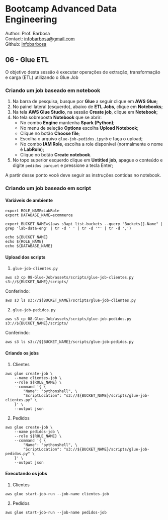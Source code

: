 # Bootcamp Advanced Data Engineering
Author: Prof. Barbosa<br>
Contact: infobarbosa@gmail.com<br>
Github: [infobarbosa](https://github.com/infobarbosa)

## 06 - Glue ETL

O objetivo desta sessão é executar operações de extração, transformação e carga (ETL) utilizando o Glue Job

### Criando um job baseado em notebook
1. Na barra de pesquisa, busque por **Glue** a seguir clique em **AWS Glue**;
2. No painel lateral (esquerdo), abaixo de **ETL Jobs**, clique em **Notebooks**;
3. Na tela **AWS Glue Studio**, na sessão **Create job**, clique em **Notebook**;
4. No tela sobreposta **Notebook** que se abrir:
    - No combo **Engine** mantenha **Spark (Python)**;
    - No menu de seleção **Options** escolha **Upload Notebook**;
    - Clique no botão **Choose file**;
    - Escolha o arquivo `glue-job-pedidos.ipynb` e faça o upload;
    - No combo **IAM Role**, escolha a role disponível (normalmente o nome é **LabRole**);
    - Clique no botão **Create notebook**.
5. No topo superior esquerdo clique em **Untitled job**, apague o conteúdo e digite `pedidos parquet` e pressione a tecla Enter;

A partir desse ponto você deve seguir as instruções contidas no notebook.

### Criando um job baseado em script

#### Variáveis de ambiente
```
export ROLE_NAME=LabRole
export DATABASE_NAME=ecommerce
```

```
export BUCKET_NAME=$(aws s3api list-buckets --query "Buckets[].Name" | grep 'lab-data-eng' | tr -d ' ' | tr -d '"' | tr -d ',')
```

```
echo ${BUCKET_NAME}
echo ${ROLE_NAME}
echo ${DATABASE_NAME}
```

#### Upload dos scripts
1. `glue-job-clientes.py`
```
aws s3 cp 08-Glue-Job/assets/scripts/glue-job-clientes.py s3://${BUCKET_NAME}/scripts/ 
```

Conferindo:
```
aws s3 ls s3://${BUCKET_NAME}/scripts/glue-job-clientes.py 
```


2. `glue-job-pedidos.py` 

```
aws s3 cp 08-Glue-Job/assets/scripts/glue-job-pedidos.py s3://${BUCKET_NAME}/scripts/ 
```

Conferindo:
```
aws s3 ls s3://${BUCKET_NAME}/scripts/glue-job-pedidos.py 
```


#### Criando os jobs
1. Clientes
```
aws glue create-job \
    --name clientes-job \
    --role ${ROLE_NAME} \
    --command '{ \
        "Name": "pythonshell", \
        "ScriptLocation": "s3://${BUCKET_NAME}/scripts/glue-job-clientes.py" \
    }' \
    --output json
```

2. Pedidos
```
aws glue create-job \
    --name pedidos-job \
    --role ${ROLE_NAME} \
    --command '{ \
        "Name": "pythonshell", \
        "ScriptLocation": "s3://${BUCKET_NAME}/scripts/glue-job-pedidos.py" \
    }' \
    --output json
```

#### Executando os jobs
1. Clientes
```
aws glue start-job-run --job-name clientes-job
```

2. Pedidos
```
aws glue start-job-run --job-name pedidos-job
```
